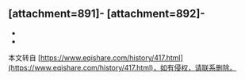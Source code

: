 \[attachment=891\]-
\[attachment=892\]-
-
-

-

本文转自 [https://www.eqishare.com/history/417.html](https://www.eqishare.com/history/417.html)，如有侵权，请联系删除。